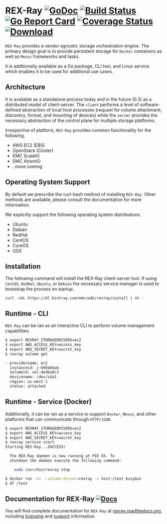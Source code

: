 # REX-Ray [![GoDoc](https://godoc.org/github.com/emccode/rexray?status.svg)](http://godoc.org/github.com/emccode/rexray) [![Build Status](http://travis-ci.org/emccode/rexray.svg?branch=master)](https://travis-ci.org/emccode/rexray) [![Go Report Card](http://goreportcard.com/badge/emccode/rexray)](http://goreportcard.com/report/emccode/rexray) [![Coverage Status](http://coveralls.io/repos/emccode/rexray/badge.svg?branch=master&service=github&i=3)](https://coveralls.io/github/emccode/rexray?branch=master) [ ![Download](http://api.bintray.com/packages/emccode/rexray/stable/images/download.svg) ](https://dl.bintray.com/emccode/rexray/stable/latest/)

`REX-Ray` provides a vendor agnostic storage orchestration engine.  The primary design goal is to provide persistent storage for `Docker` containers as well as `Mesos` frameworks and tasks.

It is additionally available as a Go package, CLI tool, and Linux service which enables it to be used for additional use cases.

## Architecture
It is available as a standalone process today and in the future (0.3) as a distributed model of client-server.  The `client` performs a level of software-defined abstraction of local host processes (request for volume attachment, discovery, format, and mounting of devices) while the `server` provides the necessary abstraction of the control plane for multiple storage platforms.

Irrespective of platform, `REX-Ray` provides common functionality for the following.
- AWS EC2 (EBS)
- OpenStack (Cinder)
- EMC ScaleIO
- EMC XtremIO
- ..more coming

## Operating System Support
By default we prescribe the curl-bash method of installing `REX-Ray`.  Other methods are available, please consult the documentation for more information.


We explicitly support the following operating system distributions.
- Ubuntu
- Debian
- RedHat
- CentOS
- CoreOS
- OSX

## Installation
The following command will install the REX-Ray client-server tool.  If using `CentOS`, `RedHat`, `Ubuntu`, or `Debian` the necessary service manager is used to bootstrap the process on startup.  

`curl -sSL https://dl.bintray.com/emccode/rexray/install | sh -`

## Runtime - CLI
`REX-Ray` can be ran as an interactive CLI to perform volume management capabilities.

```bash
$ export REXRAY_STORAGEDRIVERS=ec2
$ export AWS_ACCESS_KEY=access_key
$ export AWS_SECRET_KEY=secret_key
$ rexray volume get

- providername: ec2
  instanceid: i-695bb6ab
  volumeid: vol-dedbadc3
  devicename: /dev/sda1
  region: us-west-1
  status: attached
```

## Runtime - Service (Docker)
Additionally, it can be ran as a service to support `Docker`, `Mesos`, and other platforms that can communicate through `HTTP/JSON`.

```bash
$ export REXRAY_STORAGEDRIVERS=ec2
$ export AWS_ACCESS_KEY=access_key
$ export AWS_SECRET_KEY=secret_key
$ rexray service start
Starting REX-Ray...SUCCESS!

  The REX-Ray daemon is now running at PID XX. To
  shutdown the daemon execute the following command:

    sudo /usr/bin/rexray stop

$ docker run -ti --volume-driver=rexray -v test:/test busybox
$ df /test

```

## Documentation for REX-Ray [![Docs](https://readthedocs.org/projects/rexray/badge/?version=stable)](http://rexray.readthedocs.org/en/stable/)
You will find complete documentation for `REX-Ray` at [rexray.readthedocs.org](http://rexray.readthedocs.org/en/stable/), including
[licensing](http://rexray.readthedocs.org/en/stable/about/license/) and
[support](http://rexray.readthedocs.org/en/stable/#getting-help) information.
